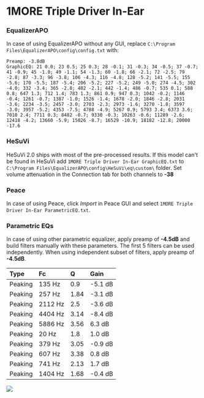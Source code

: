 # 1MORE Triple Driver In-Ear

### EqualizerAPO
In case of using EqualizerAPO without any GUI, replace `C:\Program Files\EqualizerAPO\config\config.txt`
with:
```
Preamp: -3.8dB
GraphicEQ: 21 0.0; 23 0.5; 25 0.3; 28 -0.1; 31 -0.3; 34 -0.5; 37 -0.7; 41 -0.9; 45 -1.0; 49 -1.1; 54 -1.3; 60 -1.8; 66 -2.1; 72 -2.5; 79 -2.8; 87 -3.3; 96 -3.8; 106 -4.3; 116 -4.8; 128 -5.2; 141 -5.5; 155 -5.6; 170 -5.5; 187 -5.4; 206 -5.2; 227 -5.2; 249 -5.0; 274 -4.5; 302 -4.0; 332 -3.4; 365 -2.8; 402 -2.1; 442 -1.4; 486 -0.7; 535 0.1; 588 0.8; 647 1.3; 712 1.4; 783 1.3; 861 0.9; 947 0.3; 1042 -0.2; 1146 -0.4; 1261 -0.7; 1387 -1.0; 1526 -1.4; 1678 -2.0; 1846 -2.8; 2031 -3.6; 2234 -3.5; 2457 -3.0; 2703 -2.3; 2973 -1.6; 3270 -1.8; 3597 -3.0; 3957 -5.2; 4353 -7.5; 4788 -4.9; 5267 0.9; 5793 3.4; 6373 3.6; 7010 2.4; 7711 0.3; 8482 -0.7; 9330 -0.3; 10263 -0.6; 11289 -2.6; 12418 -4.2; 13660 -5.9; 15026 -8.7; 16529 -10.9; 18182 -12.8; 20000 -17.6
```

### HeSuVi
HeSuVi 2.0 ships with most of the pre-processed results. If this model can't be found in HeSuVi add
`1MORE Triple Driver In-Ear GraphicEQ.txt` to `C:\Program Files\EqualizerAPO\config\HeSuVi\eq\custom\` folder.
Set volume attenuation in the Connection tab for both channels to **-38**

### Peace
In case of using Peace, click *Import* in Peace GUI and select `1MORE Triple Driver In-Ear ParametricEQ.txt`.

### Parametric EQs
In case of using other parametric equalizer, apply preamp of **-4.5dB** and build filters manually
with these parameters. The first 5 filters can be used independently.
When using independent subset of filters, apply preamp of **-4.5dB**.

| Type    | Fc      |    Q | Gain    |
|:--------|:--------|:-----|:--------|
| Peaking | 135 Hz  | 0.9  | -5.1 dB |
| Peaking | 257 Hz  | 1.84 | -3.1 dB |
| Peaking | 2112 Hz | 2.5  | -3.6 dB |
| Peaking | 4404 Hz | 3.14 | -8.4 dB |
| Peaking | 5886 Hz | 3.56 | 6.3 dB  |
| Peaking | 20 Hz   | 1.8  | 1.0 dB  |
| Peaking | 379 Hz  | 3.05 | -0.9 dB |
| Peaking | 607 Hz  | 3.38 | 0.8 dB  |
| Peaking | 741 Hz  | 2.13 | 1.7 dB  |
| Peaking | 1404 Hz | 1.68 | -0.4 dB |

![](https://raw.githubusercontent.com/jaakkopasanen/AutoEq/master/results/rtings/avg/1MORE%20Triple%20Driver%20In-Ear/1MORE%20Triple%20Driver%20In-Ear.png)